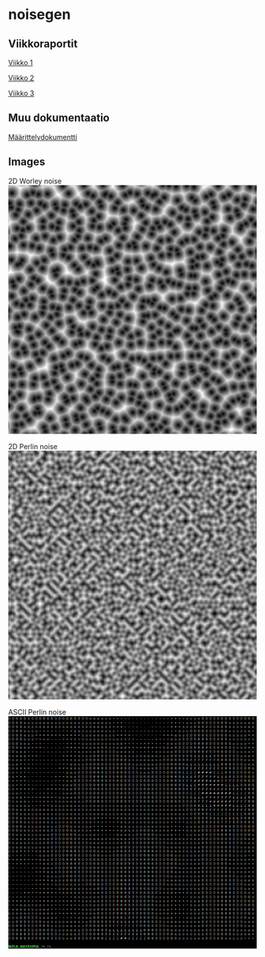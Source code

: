 # noisegen

## Viikkoraportit

[Viikko 1](https://github.com/Tubaias/noisegen/blob/master/documentation/weekreports/viikko1.md)

[Viikko 2](https://github.com/Tubaias/noisegen/blob/master/documentation/weekreports/viikko2.md)

[Viikko 3](https://github.com/Tubaias/noisegen/blob/master/documentation/weekreports/viikko3.md)

## Muu dokumentaatio

[Määrittelydokumentti](https://github.com/Tubaias/noisegen/blob/master/documentation/Maarittelydokumentti.md)

## Images

2D Worley noise
![2D Worley noise](https://github.com/Tubaias/noisegen/blob/master/documentation/images/worley2D.png "2D Worley noise")

2D Perlin noise
![2D Perlin noise](https://github.com/Tubaias/noisegen/blob/master/documentation/images/perlin2D.png "2D Perlin noise")

ASCII Perlin noise
![ASCII Perlin noise](https://github.com/Tubaias/noisegen/blob/master/documentation/images/ASCII_perlin.png "ASCII Perlin noise")
